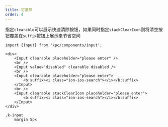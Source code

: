 ```yaml
---
title: 可清除
order: 4
---
```


指定`clearable`可以展示快速清除按钮，如果同时指定`stackClearIcon`则将清空按钮覆盖在`suffix`按钮上展示来节省空间

```vdt
import {Input} from 'kpc/components/input';

<div>
    <Input clearable placeholder="please enter" />
    <br />
    <Input value="disabled" clearable disabled />
    <br />
    <Input clearable placeholder="please enter">
        <b:suffix><i class="ion-ios-search"></i></b:suffix>
    </Input>
    <br />
    <Input clearable stackClearIcon placeholder="please enter">
        <b:suffix><i class="ion-ios-search"></i></b:suffix>
    </Input>
</div>
```

```styl
.k-input
    margin 5px
```
